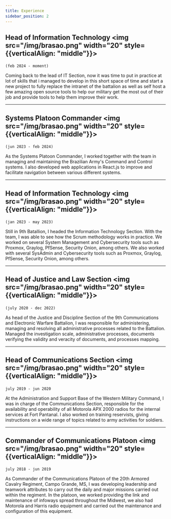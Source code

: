 ```yaml
---
title: Experience
sidebar_position: 2
---
```


## Head of Information Technology <img src="/img/brasao.png" width="20" style={{verticalAlign: "middle"}}></img>

`(feb 2024 - moment)`

Coming back to the lead of IT Section, now it was time to put in practice at lot of skills that i managed to develop in this short space of time and start a new project to fully replace the intranet of the battalion as well as self host a few amazing open source tools to help our military get the most out of their job and provide tools to help them improve their work.

---

## Systems Platoon Commander <img src="/img/brasao.png" width="20" style={{verticalAlign: "middle"}}></img>
`(jun 2023 - feb 2024)`

As the Systems Platoon Commander, I worked together with the team in managing and maintaining the Brazilian Army's Command and Control systems. I also developed web applications in React.js to improve and facilitate navigation between various different systems.

---

## Head of Information Technology <img src="/img/brasao.png" width="20" style={{verticalAlign: "middle"}}></img>
`(jan 2023 - may 2023)`

Still in 9th Batallion, I headed the Information Technology Section. With the team, I was able to see how the Scrum methodology works in practice. We worked on several System Management and Cybersecurity tools such as Proxmox, Graylog, PfSense, Security Onion, among others. We also worked with several SysAdmin and Cybersecurity tools such as Proxmox, Graylog, PfSense, Security Onion, among others.

---

## Head of Justice and Law Section <img src="/img/brasao.png" width="20" style={{verticalAlign: "middle"}}></img>
`(july 2020 - dec 2022)`

As head of the Justice and Discipline Section of the 9th Communications and Electronic Warfare Battalion, I was responsible for administering, managing and resolving all administrative processes related to the Battalion. Managed the investigation scale, administrative processes, documents verifying the validity and veracity of documents, and processes mapping.

---

## Head of Communications Section <img src="/img/brasao.png" width="20" style={{verticalAlign: "middle"}}></img>
`july 2019 - jun 2020`

At the Administration and Support Base of the Western Military Command, I was in charge of the Communications Section, responsible for the availability and operability of all Motorola APX 2000 radios for the internal services at Fort Pantanal. I also worked on training reservists, giving instructions on a wide range of topics related to army activities for soldiers.

---

## Commander of Communications Platoon <img src="/img/brasao.png" width="20" style={{verticalAlign: "middle"}}></img>
`july 2018 - jun 2019`

As Commander of the Communications Platoon of the 20th Armored Cavalry Regiment, Campo Grande, MS, I was developing leadership and teamwork attributes to carry out the daily and major missions carried out within the regiment. In the platoon, we worked providing the link and maintenance of infoways spread throughout the Midwest, we also had Motorola and Harris radio equipment and carried out the maintenance and configuration of this equipment.